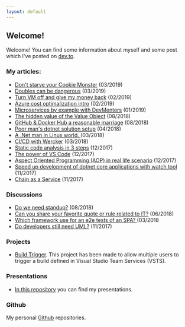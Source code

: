 ```yaml
---
layout: default
---
```


## Welcome!

Welcome! You can find some information about myself and some post which I've posted on [dev.to](https://dev.to/rafalpienkowski).

### My articles:

- [Don't starve your Cookie Monster](/posts/2019/03/dont-starve-your-cookie-monster) (03/2019)
- [Doubles can be dangerous](/posts/2019/03/doubles-can-be-dangerous) (03/2019)
- [Turn VM off and give my money back](/posts/2019/02/turn-vm-off) (02/2019)
- [Azure cost optimalization intro](/posts/2019/02/azure-cost-opt-intro) (02/2019)
- [Microservices by example with DevMentors](/posts/2019/01/microservices-by-example-with-devmentors) (01/2019)
- [The hidden value of the Value Object](/posts/2018/08/hidden-value-of-the-value-object) (08/2018)
- [GitHub & Docker Hub a reasonable marriage](/posts/2018/08/github-docker-hub-marriage) (08/2018)
- [Poor man's dotnet solution setup](/posts/2018/04/poor-mans-solution-setup) (04/2018)
- [A .Net man in Linux world. ](/posts/2018/03/net-man-in-linux-world) (03/2018)
- [CI/CD with Wercker](/posts/2018/03/CI-CD-with-Wercker) (03/2018)
- [Static code analysis in 3 steps](/posts/2017/12/static-code-analysis-in-3-steps) (12/2017)
- [The power of VS Code](/posts/2017/12/the-power-of-vs-code) (12/2017)
- [Aspect Oriented Programming (AOP) in real life scenario](/posts/2017/12/aop-in-real-life-scenario) (12/2017)
- [Speed up development of dotnet core applications with watch tool](/posts/2017/11/speed-up-development-with-watch) (11/2017)
- [Chain as a Service](/posts/2017/11/chain-as-a-service) (11/2017)

### Discussions

- [Do we need standup?](https://dev.to/rafalpienkowski/do-we-need-stand-up-h19) (08/2018)
- [Can you share your favorite quote or rule related to IT?](https://dev.to/rafalpienkowski/can-you-share-your-favorite-quote-or-rule-related-to-it-4e7l) (06/2018)
- [Which framework use for an e2e tests of an SPA? ](https://dev.to/rafalpienkowski/which-framework-use-for-an-e2e-tests-of-an-spa--4bni) (03/2018
- [Do developers still need UML?](https://dev.to/rafalpienkowski/do-developers-still-need-uml-ajh) (11/2017)

### Projects

- [Build Trigger](https://github.com/rafalpienkowski/build-trigger). This project has been made to allow multiple users to trigger a build defined in Visual Studio Team Services (VSTS).

### Presentations

- [In this repository](https://github.com/rafalpienkowski/presentations) you can find my presentations.

### Github

My personal [Github](https://github.com/rafalpienkowski) repositories.